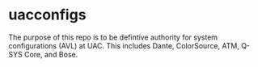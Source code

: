 # uacconfigs

The purpose of this repo is to be defintive authority for system configurations (AVL) at UAC. This includes  Dante, ColorSource, ATM, Q-SYS Core, and Bose.

